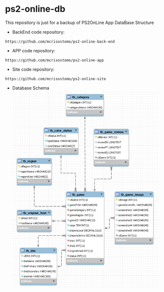 ps2-online-db
=====

This repository is just for a backup of PS2OnLine App DataBase Structure

- BackEnd code repository:
```
https://github.com/mcrisostomo/ps2-online-back-end
```

- APP code repository:
```
https://github.com/mcrisostomo/ps2-online-app
```

- Site code repository:
```
https://github.com/mcrisostomo/ps2-online-site
```

- Database Schema
![alt text](ps2-online-dbModelSchema.png)
